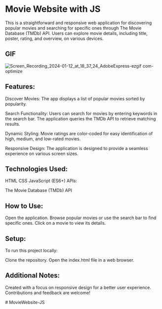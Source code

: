 # Movie Website with JS

This is a straightforward and responsive web application for discovering popular movies and searching for specific ones through The Movie Database (TMDb) API. Users can explore movie details, including title, poster, rating, and overview, on various devices.

## GIF
![Screen_Recording_2024-01-12_at_18_37_24_AdobeExpress-ezgif com-optimize](https://github.com/tubayapa/Movie-Website-with-JS/assets/147662888/dcc49066-2b63-42e2-a553-8de85a358329)

## Features:

Discover Movies: The app displays a list of popular movies sorted by popularity.

Search Functionality: Users can search for movies by entering keywords in the search bar. The application queries the TMDb API to retrieve matching results.

Dynamic Styling: Movie ratings are color-coded for easy identification of high, medium, and low-rated movies.

Responsive Design: The application is designed to provide a seamless experience on various screen sizes.

## Technologies Used:

HTML
CSS
JavaScript (ES6+)
APIs:

The Movie Database (TMDb) API

## How to Use:
Open the application.
Browse popular movies or use the search bar to find specific ones.
Click on a movie to view its details.

## Setup:
To run this project locally:

Clone the repository.
Open the index.html file in a web browser.

## Additional Notes:
Created with a focus on responsive design for a better user experience.
Contributions and feedback are welcome!

#   M o v i e W e b s i t e - J S  
 